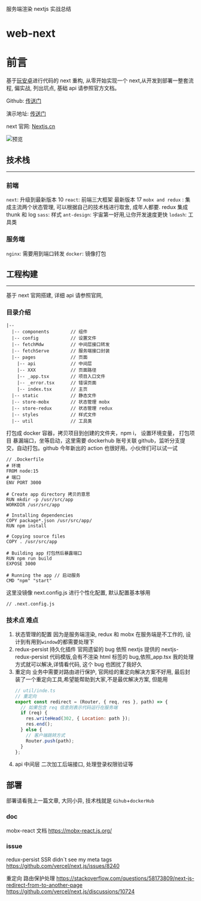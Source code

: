 服务端渲染 nextjs 实战总结

# web-next

# 前言

基于[玩安卓](https://www.wanandroid.com)进行代码的 next 重构, 从零开始实现一个 next,从开发到部署一整套流程, 偏实战, 列出坑点, 基础 api 请参照官方文档。

Github: [传送门](https://github.com/luqiangbo/web)

演示地址: [传送门](https://next.cooog.com/)

next 官网: [Nextjs.cn](https://nextjs.cn/)

![预览](https://cdn.nlark.com/yuque/0/2020/png/140371/1604812534657-58b17e74-bdb9-4f88-8acd-86ee7a301580.png?x-oss-process=image%2Fresize%2Cw_1716)

## 技术栈

---

### 前端

`next`: 升级到最新版本 10
`react`: 前端三大框架 最新版本 17
`mobx and redux` : 集成主流两个状态管理, 可以根据自己的技术栈进行取舍, 成年人都要. redux 集成 thunk 和 log
`sass`: 样式
`ant-design`: 宇宙第一好用,让你开发速度更快
`lodash`: 工具类

### 服务端

`nginx`: 需要用到端口转发
`docker`: 镜像打包

## 工程构建

---

基于 next 官网搭建, 详细 api 请参照官网,

### 目录介绍

```
|--
  |-- components        // 组件
  |-- config            // 设置文件
  |-- fetchMdw          // 中间层接口转发
  |-- fetchServe        // 服务端接口封装
  |-- pages             // 页面
    |-- api             // 中间层
    |-- XXX             // 页面路径
    |-- _app.tsx        // 项目入口文件
    |-- _error.tsx      // 错误页面
    |-- index.tsx       // 主页
  |-- static            // 静态文件
  |-- store-mobx        // 状态管理 mobx
  |-- store-redux       // 状态管理 redux
  |-- styles            // 样式文件
  |-- util              // 工具类
```

打包成 docker 容器，拷贝项目到创建的文件夹，npm i， 设置环境变量， 打包项目 暴漏端口，坐等启动，这里需要 dockerhub 账号关联 github，监听分支提交，自动打包。github 今年新出的 action 也很好用。小伙伴们可以试一试

```
// .Dockerfile
# 环境
FROM node:15
# 端口
ENV PORT 3000

# Create app directory 拷贝的意思
RUN mkdir -p /usr/src/app
WORKDIR /usr/src/app

# Installing dependencies
COPY package*.json /usr/src/app/
RUN npm install

# Copying source files
COPY . /usr/src/app

# Building app 打包然后暴露端口
RUN npm run build
EXPOSE 3000

# Running the app // 启动服务
CMD "npm" "start"

```

这里没镜像 next.config.js 进行个性化配置, 默认配置基本够用

```
// .next.config.js
```

### 技术点 难点

1. 状态管理的配置
   因为是服务端渲染, redux 和 mobx 在服务端是不工作的, 设计到有用到`window`的都需要处理下
2. redux-persist 持久化插件 官网遗留的 bug
   依照 nextjs 提供的 nextjs-redux-persist 代码模版,会有不渲染 html 标签的 bug,依照\_app.tsx 我的处理方式就可以解决,详情看代码, 这个 bug 也困扰了我好久
3. 重定向
   业务中需要对路由进行保护, 官网给的重定向解决方案不好用, 最后封装了一个重定向工具,希望能帮助到大家,不是最优解决方案, 但能用
   ```javascript
   // util/inde.ts
   // 重定向
   export const redirect = (Router, { req, res }, path) => {
     // 如果包含 req 信息则表示代码运行在服务端
     if (req) {
       res.writeHead(302, { Location: path });
       res.end();
     } else {
       // 客户端跳转方式
       Router.push(path);
     }
   };
   ```
4. api 中间层
   二次加工后端接口, 处理登录权限验证等

## 部署

部署请看我上一篇文章, 大同小异, 技术栈就是 `Gihub`+`dockerHub`

### doc

mobx-react 文档
https://mobx-react.js.org/

### issue

redux-persist SSR didn`t see my meta tags
https://github.com/vercel/next.js/issues/8240

重定向 路由保护处理
https://stackoverflow.com/questions/58173809/next-js-redirect-from-to-another-page
https://github.com/vercel/next.js/discussions/10724
